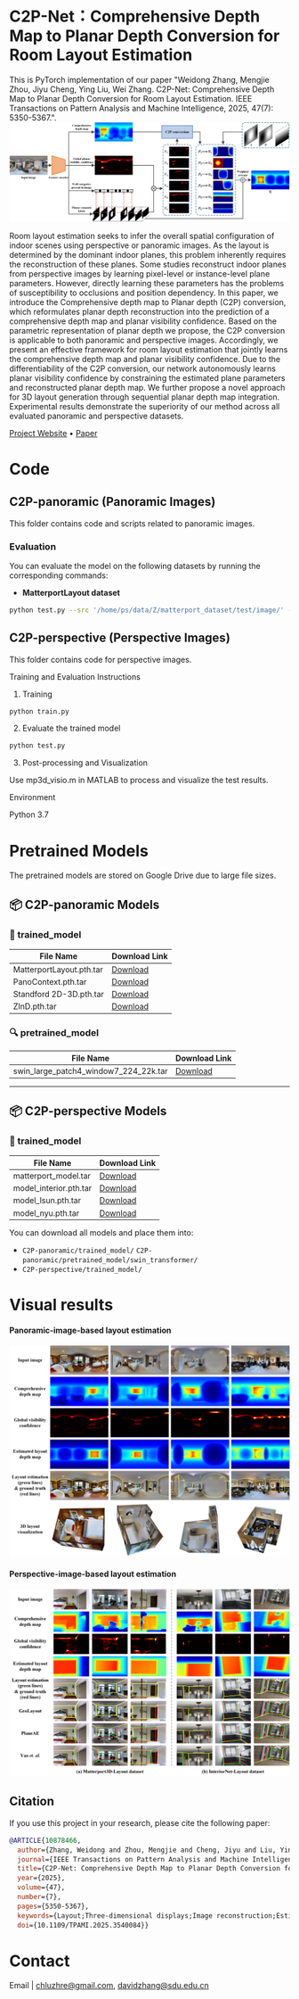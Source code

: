 # C2P-Net：Comprehensive Depth Map to Planar Depth Conversion for Room Layout Estimation
This is PyTorch implementation of our paper "Weidong Zhang, Mengjie Zhou, Jiyu Cheng, Ying Liu, Wei Zhang. C2P-Net: Comprehensive Depth Map to Planar Depth Conversion for Room Layout Estimation. IEEE Transactions on Pattern Analysis and Machine Intelligence, 2025, 47(7): 5350-5367.".
![An overview of C2P-Net for panoramic images.](figure/pano_framework4.png)

Room layout estimation seeks to infer the overall spatial configuration of indoor scenes using perspective or panoramic images. As the layout is determined by the dominant indoor planes, this problem inherently requires the reconstruction of these planes. Some studies reconstruct indoor planes from perspective images by learning pixel-level or instance-level plane parameters. However, directly learning these parameters has the problems of susceptibility to occlusions and position dependency. In this paper, we introduce the Comprehensive depth map to Planar depth (C2P) conversion, which reformulates planar depth reconstruction into the prediction of a comprehensive depth map and planar visibility confidence. Based on the parametric representation of planar depth we propose, the C2P conversion is applicable to both panoramic and perspective images. Accordingly, we present an effective framework for room layout estimation that jointly learns the comprehensive depth map and planar visibility confidence. Due to the differentiability of the C2P conversion, our network autonomously learns planar visibility confidence by constraining the estimated plane parameters and reconstructed planar depth map. We further propose a novel approach for 3D layout generation through sequential planar depth map integration. Experimental results demonstrate the superiority of our method across all evaluated panoramic and perspective datasets.

[Project Website](https://github.com/AyaseChihaya/C2P-Net) • [Paper](https://ieeexplore.ieee.org/stamp/stamp.jsp?tp=&arnumber=10878466)

# Code

## C2P-panoramic (Panoramic Images)

This folder contains code and scripts related to panoramic images.

### Evaluation

You can evaluate the model on the following datasets by running the corresponding commands:

- **MatterportLayout dataset**

```bash
python test.py --src '/home/ps/data/Z/matterport_dataset/test/image/' --config 'config/config_mp3d.yaml'
```

## C2P-perspective (Perspective Images)

This folder contains code for perspective images.

Training and Evaluation Instructions

1. Training

```bash
python train.py
```

2. Evaluate the trained model

```bash
python test.py
```

3. Post-processing and Visualization

Use mp3d_visio.m in MATLAB to process and visualize the test results.

Environment

Python 3.7

# Pretrained Models

The pretrained models are stored on Google Drive due to large file sizes.

## 📦 C2P-panoramic Models

### 🔧 trained_model

| File Name          | Download Link |
|--------------------|----------------|
| MatterportLayout.pth.tar | [Download](https://drive.google.com/file/d/1U-6uPH6xPEDmi6Um7v0qXnwVq3kC6fYS/view?usp=drive_link) |
| PanoContext.pth.tar       | [Download](https://drive.google.com/file/d/16y3N-KJdXrWxJoZ80CGxh9V65oNoS4Hl/view?usp=drive_link) |
| Standford 2D-3D.pth.tar   | [Download](https://drive.google.com/file/d/1VSA4-i6wJMNsvDZrt2WD9tucrwKSawD5/view?usp=drive_link) |
| ZInD.pth.tar       | [Download](https://drive.google.com/file/d/1WwQ89prubzSwKr8O1WaZLY1WRKGzMVkE/view?usp=drive_link) |

### 🔍 pretrained_model

| File Name                              | Download Link |
|----------------------------------------|----------------|
| swin_large_patch4_window7_224_22k.tar | [Download](https://drive.google.com/file/d/1FWpnsrRur1xOu6hOf3ClO-t9TGCY9aiX/view?usp=drive_link) |

---

## 📦 C2P-perspective Models

### 🔧 trained_model

| File Name           | Download Link |
|---------------------|----------------|
| matterport_model.tar | [Download](https://drive.google.com/file/d/15LE66F9osi9OZ2tmz0_AxqkP8ygJmscf/view?usp=drive_link) |
| model_interior.pth.tar | [Download](https://drive.google.com/file/d/1dEfYAjziy1uZrPHeIewTVa8fSKnkrMoQ/view?usp=drive_link) |
| model_lsun.pth.tar      | [Download](https://drive.google.com/file/d/11-T_FO2Mm0WyXFeOEds1nWkcgS5c67-3/view?usp=drive_link) |
| model_nyu.pth.tar       | [Download](https://drive.google.com/file/d/1jDCt1ppuHQ8fnKLrTIOXF-LKkyjlbNWk/view?usp=drive_link) |



You can download all models and place them into:
- `C2P-panoramic/trained_model/`
  `C2P-panoramic/pretrained_model/swin_transformer/`
- `C2P-perspective/trained_model/`

# Visual results
#### Panoramic-image-based layout estimation
![The visual results of panoramic layout estimation on MatterportLayout dataset.](figure/pano_visual4.png)

#### Perspective-image-based layout estimation
![The visual results of perspective layout estimation on Matterport3D-Layout and InteriorNet-Layout datasets.](figure/pers_visual3.png)

## Citation

If you use this project in your research, please cite the following paper:

```bibtex
@ARTICLE{10878466,
  author={Zhang, Weidong and Zhou, Mengjie and Cheng, Jiyu and Liu, Ying and Zhang, Wei},
  journal={IEEE Transactions on Pattern Analysis and Machine Intelligence}, 
  title={C2P-Net: Comprehensive Depth Map to Planar Depth Conversion for Room Layout Estimation}, 
  year={2025},
  volume={47},
  number={7},
  pages={5350-5367},
  keywords={Layout;Three-dimensional displays;Image reconstruction;Estimation;Cameras;Floors;Cognition;Transforms;Training;Semantics;Room layout estimation;monocular depth estimation;planar depth reconstruction;planar visibility confidence},
  doi={10.1109/TPAMI.2025.3540084}}
```

# Contact
Email | chluzhre@gmail.com, davidzhang@sdu.edu.cn

